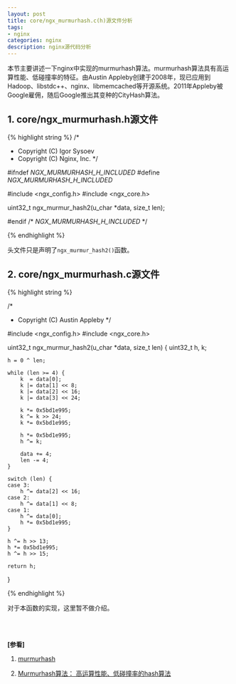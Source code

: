 ```yaml
---
layout: post
title: core/ngx_murmurhash.c(h)源文件分析
tags:
- nginx
categories: nginx
description: nginx源代码分析
---
```



本节主要讲述一下nginx中实现的murmurhash算法。murmurhash算法具有高运算性能、低碰撞率的特征。由Austin Appleby创建于2008年，现已应用到Hadoop、libstdc++、nginx、libmemcached等开源系统。2011年Appleby被Google雇佣，随后Google推出其变种的CityHash算法。


<!-- more -->


## 1. core/ngx_murmurhash.h源文件
{% highlight string %}
/*
 * Copyright (C) Igor Sysoev
 * Copyright (C) Nginx, Inc.
 */


#ifndef _NGX_MURMURHASH_H_INCLUDED_
#define _NGX_MURMURHASH_H_INCLUDED_


#include <ngx_config.h>
#include <ngx_core.h>


uint32_t ngx_murmur_hash2(u_char *data, size_t len);


#endif /* _NGX_MURMURHASH_H_INCLUDED_ */

{% endhighlight %}

头文件只是声明了```ngx_murmur_hash2()```函数。


## 2. core/ngx_murmurhash.c源文件
{% highlight string %}

/*
 * Copyright (C) Austin Appleby
 */


#include <ngx_config.h>
#include <ngx_core.h>


uint32_t
ngx_murmur_hash2(u_char *data, size_t len)
{
    uint32_t  h, k;

    h = 0 ^ len;

    while (len >= 4) {
        k  = data[0];
        k |= data[1] << 8;
        k |= data[2] << 16;
        k |= data[3] << 24;

        k *= 0x5bd1e995;
        k ^= k >> 24;
        k *= 0x5bd1e995;

        h *= 0x5bd1e995;
        h ^= k;

        data += 4;
        len -= 4;
    }

    switch (len) {
    case 3:
        h ^= data[2] << 16;
    case 2:
        h ^= data[1] << 8;
    case 1:
        h ^= data[0];
        h *= 0x5bd1e995;
    }

    h ^= h >> 13;
    h *= 0x5bd1e995;
    h ^= h >> 15;

    return h;
}

{% endhighlight %}

对于本函数的实现，这里暂不做介绍。



<br />
<br />


**[参看]**

1. [murmurhash](https://sites.google.com/site/murmurhash/)


2. [Murmurhash算法： 高运算性能、低碰撞率的hash算法](http://comeonbabye.iteye.com/blog/1676199)

<br />
<br />
<br />

